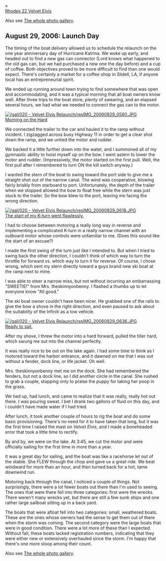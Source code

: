 <div class="top-nav-links"><div class="link-arrow link-arrow-left"><div class="div-left-ticks">«</div><a href="/velvet-elvis/rhodes-22" class="div-left-text">Rhodes 22 Velvet Elvis</a></div></div>
		
		
Also see <a href="/gal/20" target="_blank">The whole photo gallery</a>.		

<h2>August 29, 2006:  Launch Day</h2>
		
The timing of the boat delivery allowed us to schedule the relaunch on the one year anniversary day of Hurricane Katrina.  We woke up early, and headed out to find a new gas can connector (Lord knows what happened to the old gas can, but we had purchased a new one the day before) and a cup of coffee.  Both objectives proved to be more difficult to find than one would expect.  There's certainly a market for a coffee shop in Slidell, LA, if anyone local has an entrepreneurial spirit.

We ended up running around town trying to find somewhere that was open and accommodating, and it was a typical morning that all boat owners know well.  After three trips to the boat store, plenty of swearing, and an elapsed several hours, we had what we needed to connect the gas can to the motor.

<a class="lightview alignright" href="/gal/020 - Velvet Elvis Relaunch/resIMG_20060829_0580.JPG" data-lightview-caption="Morning on the Hard" data-lightview-group="group1" style="width:350px;"><img src="/gal/020 - Velvet Elvis Relaunch/resIMG_20060829_0580.JPG" alt="/gal/020 - Velvet Elvis Relaunch/resIMG_20060829_0580.JPG"><br><span class="caption">Morning on the Hard</span></a>

We connected the trailer to the car and hauled it to the ramp without incident.  I zigzagged across busy Highway 11 in order to get a clear shot down the ramp, and we untied the motor and rudder.

We backed it a little further down into the water, and I summoned all of my gymnastic ability to hoist myself up on the bow.  I went astern to lower the motor and rudder.  (Impressively, the motor started on the first pull.  Well, the first pull after I remembered to turn ON the kill switch anyway.)

I wanted the stern of the boat to swing toward the port side to give me a straight shot out of the narrow canal.  The wind was cooperative, blowing fairly briskly from starboard to port.  Unfortunately, the depth of the trailer when we stopped allowed the bow to float free while the stern was just stuck to the trailer.  So the bow blew to the port, leaving me facing the wrong direction.

<a class="lightview alignright" href="/gal/020 - Velvet Elvis Relaunch/resIMG_20060829_0618.JPG" data-lightview-caption="The start of my K-turn went flawlessly." data-lightview-group="group1" style="width:350px;"><img src="/gal/020 - Velvet Elvis Relaunch/resIMG_20060829_0618.JPG" alt="/gal/020 - Velvet Elvis Relaunch/resIMG_20060829_0618.JPG"><br><span class="caption">The start of my K-turn went flawlessly.</span></a>
        
I had to choose between motoring a really long way in reverse and implementing a complicated K-turn in a really narrow channel with an outboard motor whose controls were unfamiliar to me.  (Does this sound like the start of an excuse?)

I made the first swing of the turn just like I intended to.  But when I tried to swing back the other direction, I couldn't think of which way to turn the throttle for forward vs. which way to turn it for reverse.  Of course, I chose wrong, which sent my stern directly toward a guys brand new ski boat at the ramp next to mine.

I was able to steer a narrow miss, but not without incurring an embarrassing "SWEETIE!" from Mrs. theskinnyonbenny.  I flashed a thumbs up to let everyone know "All good."

The ski boat owner couldn't have been nicer.  He grabbed one of the rails to give the bow a shove in the right direction, and even paused to ask about the suitability of the Infiniti as a tow vehicle.  

<a class="lightview alignright" href="/gal/020 - Velvet Elvis Relaunch/resIMG_20060829_0636.JPG" data-lightview-caption="Ready to sail." data-lightview-group="group1" style="width:350px;"><img src="/gal/020 - Velvet Elvis Relaunch/resIMG_20060829_0636.JPG" alt="/gal/020 - Velvet Elvis Relaunch/resIMG_20060829_0636.JPG"><br><span class="caption">Ready to sail.</span></a>

After my shove, I threw the motor into a hard forward, pulled the tiller hard, which swung me out into the channel perfectly.

It was really nice to be out on the lake again.  I had some time to think as I motored toward the harbor entrance, and it dawned on me that I was out without a fender, dock line, or life jacket.  Oh well.

Mrs. theskinnyonbenny met me on the dock.  She had remembered the fenders, but not a dock line, so I did another circle in the canal.  She rushed to grab a couple, stopping only to praise the puppy for taking her poop in the grass.

We tied up, had lunch, and came to realize that it was really, really hot out there.  I was pouring sweat.  I bet I drank two gallons of fluid on this day, and I couldn't have made water if I had tried.

After lunch, it took another couple of hours to rig the boat and do some basic provisioning.  There's no need for it to have taken that long, but it was the first time I raised the mast on *Velvet Elvis*, and I made a boneheaded error that took a little time to rectify.

By and by, we were on the lake.  At 3:45, we cut the motor and were officially sailing for the first time in more than a year.

It was a great day for sailing, and the boat was like a racehorse let out of the stable.  She FLEW through the chop and gave us a great ride.  We beat windward for more than an hour, and then turned back for a hot, tame downwind run.

Motoring back through the canal, I noticed a couple of things.  Not surprisingly, there were a lot fewer boats out there than I'm used to seeing.  The ones that were there fell into three categories:  first were the wrecks.  There weren't many wrecks yet, but there are still a few sunk ships and one rather large sailboat sitting up in a back yard.

The boats that were afloat fell into two categories:  small, weathered boats.  These are the ones whose owners had the sense to get them out of there when the storm was coming.  The second category were the large boats that were in good condition.  There were a lot more of these than I expected.  Without fail, these boats lacked registration numbers, indicating that they were either new or extensively overhauled since the storm.  I'm happy that there's one more sloop among their count.

		
Also see <a href="/gal/20" target="_blank">The whole photo gallery</a>.		